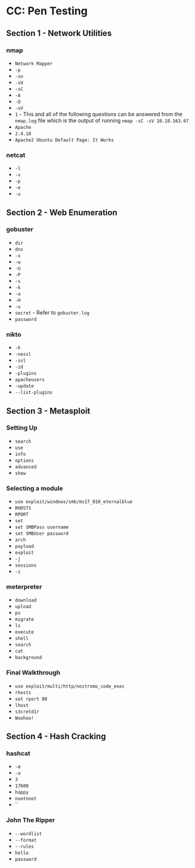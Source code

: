 # CC: Pen Testing

## Section 1 - Network Utilities

### nmap

* `Network Mapper`
* `-p`
* `-sn`
* `-sU`
* `-sC`
* `-A`
* `-O`
* `-sV`
* `1` - This and all of the following questions can be answered from the `nmap.log` file which is the output of running `nmap -sC -sV 10.10.163.67`
* `Apache`
* `2.4.18`
* `Apache2 Ubuntu Default Page: It Works`

### netcat

* `-l`
* `-v`
* `-p`
* `-e`
* `-u`

## Section 2 - Web Enumeration

### gobuster

* `dir`
* `dns`
* `-x`
* `-w`
* `-U`
* `-P`
* `-s`
* `-k`
* `-a`
* `-H`
* `-u`
* `secret` - Refer to `gobuster.log`
* `password`

### nikto

* `-h`
* `-nossl`
* `-ssl`
* `-id`
* `-plugins`
* `apacheusers`
* `-update`
* `--list-plugins`

## Section 3 - Metasploit

### Setting Up

* `search`
* `use`
* `info`
* `options`
* `advanced`
* `show`

### Selecting a module

* `use exploit/windows/smb/ms17_010_eternalblue`
* `RHOSTS`
* `RPORT`
* `set`
* `set SMBPass username`
* `set SMBUser password`
* `arch`
* `payload`
* `exploit`
* `-j`
* `sessions`
* `-i`

### meterpreter

* `download`
* `upload`
* `ps`
* `migrate`
* `ls`
* `execute`
* `shell`
* `search`
* `cat`
* `background`

### Final Walkthrough
* `use exploit/multi/http/nostromo_code_exec`
* `rhosts`
* `set rport 80`
* `lhost`
* `s3cretd1r`
* `Woohoo!`

## Section 4 - Hash Cracking

### hashcat

* `-m`
* `-a`
* `3`
* `17600`
* `happy`
* `nootnoot`
* ``

### John The Ripper

* `--wordlist`
* `--format`
* `--rules`
* `hello`
* `password`